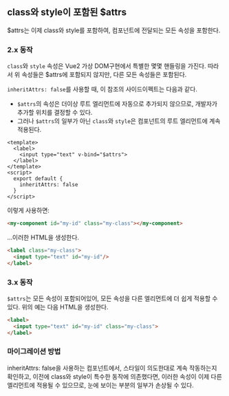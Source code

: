 ## class와 style이 포함된 $attrs
$attrs는 이제 class와 style를 포함하여, 컴포넌트에 전달되는 모든 속성을 포함한다.

### 2.x 동작
`class`와 `style` 속성은 Vue2 가상 DOM구현에서 특별한 몇몇 핸들링을 가진다. 따라서 위 속성들은 $attrs에 포함되지 않지만, 다른 모든 속성들은 포함된다.

`inheritAttrs: false`를 사용할 때, 이 참조의 사이드이펙트는 다음과 같다.
* `$attrs`의 속성은 더이상 루트 엘리먼트에 자동으로 추가되지 않으므로, 개발자가 추가할 위치를 결정할 수 있다.
* 그러나 `$attrs`의 일부가 아닌 `class`와 `style`은 컴포넌트의 루트 엘리먼트에 계속 적용된다.
```vue
<template>
  <label>
    <input type="text" v-bind="$attrs">
  </label>
</template>
<script>
  export default {
    inheritAttrs: false
  }
</script>
```

이렇게 사용하면:
```html
<my-component id="my-id" class="my-class"></my-component>
```
...이러한 HTML을 생성한다.
```html
<label class="my-class">
  <input type="text" id="my-id"/>
</label>
```

### 3.x 동작
`$attrs`는 모든 속성이 포함되어있어, 모든 속성을 다른 엘리먼트에 더 쉽게 적용할 수 있다. 위의 예는 다음 HTML을 생성한다.
```html
<label>
  <input type="text" id="my-id" class="my-class">
</label>
```

### 마이그레이션 방법
inheritAttrs: false을 사용하는 컴포넌트에서, 스타일이 의도한대로 계속 작동하는지 확인하고, 이전에 class와 style이 특수한 동작에 의존했다면, 이러한 속성이 이제 다른 엘리먼트에 적용될 수 있으므로, 눈에 보이는 부분의 일부가 손상될 수 있다.